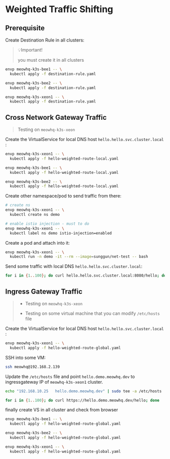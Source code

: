 # Weighted Traffic Shifting

## Prerequisite

Create Destination Rule in all clusters:

> 💡Important!
>
> you must create it in all clusters

```bash
envp meowhq-k3s-bee1 -- \
  kubectl apply -f destination-rule.yaml

envp meowhq-k3s-bee2 -- \
  kubectl apply -f destination-rule.yaml

envp meowhq-k3s-xeon1 -- \
  kubectl apply -f destination-rule.yaml
```

## Cross Network Gateway Traffic

> Testing on `meowhq-k3s-xeon`

Create the VirtualService for local DNS host `hello.hello.svc.cluster.local` :

```bash
envp meowhq-k3s-xeon1 -- \
  kubectl apply -f hello-weighted-route-local.yaml
```

```bash
envp meowhq-k3s-bee1 -- \
  kubectl apply -f hello-weighted-route-local.yaml
```

```bash
envp meowhq-k3s-bee2 -- \
  kubectl apply -f hello-weighted-route-local.yaml
```

Create other namespace/pod to send traffic from there:

```bash
# create ns
envp meowhq-k3s-xeon1 -- \
  kubectl create ns demo

# enable istio injection - must to do
envp meowhq-k3s-xeon1 -- \
  kubectl label ns demo istio-injection=enabled
```

Create a pod and attach into it:

```bash
envp meowhq-k3s-xeon1 -- \
  kubectl run -n demo -it --rm --image=sunggun/net-test -- bash
```

Send some traffic with local DNS `hello.hello.svc.cluster.local`:

```bash
for i in {1..100}; do curl hello.hello.svc.cluster.local:8080/hello; done
```

## Ingress Gateway Traffic

> - Testing on `meowhq-k3s-xeon`
>
> - Testing on some virtual machine that you can modify `/etc/hosts` file

Create the VirtualService for local DNS host `hello.hello.svc.cluster.local` :

```bash
envp meowhq-k3s-xeon1 -- \
  kubectl apply -f hello-weighted-route-global.yaml
```

SSH into some VM:

```bash
ssh meowhq@192.168.2.139
```

Update the `/etc/hosts` file and point `hello.demo.meowhq.dev` to ingressgateway IP of `meowhq-k3s-xeon1` cluster.

```bash
echo "192.168.10.25   hello.demo.meowhq.dev" | sudo tee -a /etc/hosts
```

```bash
for i in {1..100}; do curl https://hello.demo.meowhq.dev/hello; done
```

finally create VS in all cluster and check from browser

```bash
envp meowhq-k3s-bee1 -- \
  kubectl apply -f hello-weighted-route-global.yaml

envp meowhq-k3s-bee2 -- \
  kubectl apply -f hello-weighted-route-global.yaml

envp meowhq-k3s-xeon1 -- \
  kubectl apply -f hello-weighted-route-global.yaml
```
